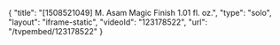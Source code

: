 {
    "title": "[1508521049] M. Asam Magic Finish 1.01 fl. oz.",
    "type": "solo",
    "layout": "iframe-static",
    "videoId": "123178522",
    "url": "\/tvpembed\/123178522"
}